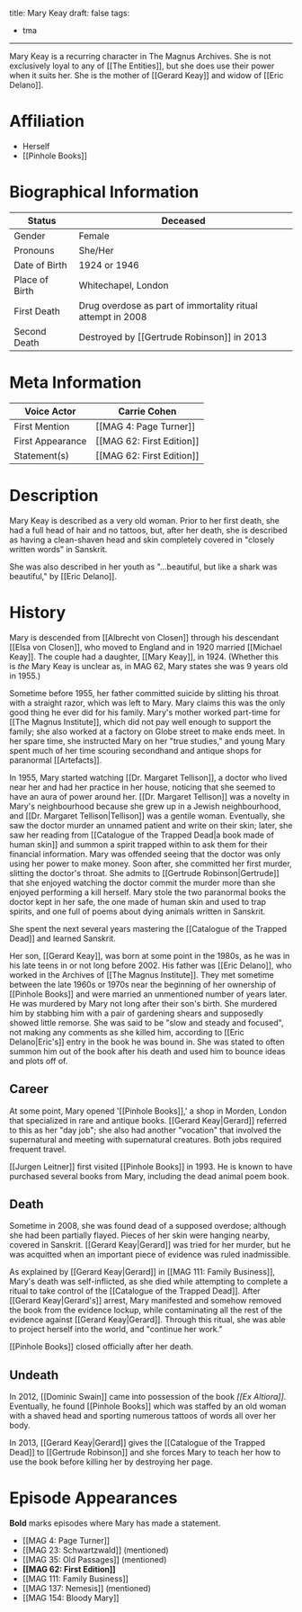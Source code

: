 
title: Mary Keay
draft: false
tags:
  - tma
---
 Mary Keay is a recurring character in The Magnus Archives. She is not exclusively loyal to any of [[The Entities]], but she does use their power when it suits her. She is the mother of [[Gerard Keay]] and widow of [[Eric Delano]].
# Affiliation
- Herself
- [[Pinhole Books]]
# Biographical Information

| Status         | Deceased                                                    |
| -------------- | ----------------------------------------------------------- |
| Gender         | Female                                                      |
| Pronouns       | She/Her                                                     |
| Date of Birth  | 1924 or 1946                                                |
| Place of Birth | Whitechapel, London                                         |
| First Death    | Drug overdose as part of immortality ritual attempt in 2008 |
| Second Death   | Destroyed by [[Gertrude Robinson]] in 2013                  |
# Meta Information

| Voice Actor      | Carrie Cohen              |
| ---------------- | ------------------------- |
| First Mention    | [[MAG 4: Page Turner]]    |
| First Appearance | [[MAG 62: First Edition]] |
| Statement(s)     | [[MAG 62: First Edition]] |
# Description

Mary Keay is described as a very old woman. Prior to her first death, she had a full head of hair and no tattoos, but, after her death, she is described as having a clean-shaven head and skin completely covered in "closely written words" in Sanskrit.

She was also described in her youth as "...beautiful, but like a shark was beautiful," by [[Eric Delano]].

# History

Mary is descended from [[Albrecht von Closen]] through his descendant [[Elsa von Closen]], who moved to England and in 1920 married [[Michael Keay]]. The couple had a daughter, [[Mary Keay]], in 1924. (Whether this is _the_ Mary Keay is unclear as, in MAG 62, Mary states she was 9 years old in 1955.)

Sometime before 1955, her father committed suicide by slitting his throat with a straight razor, which was left to Mary. Mary claims this was the only good thing he ever did for his family. Mary's mother worked part-time for [[The Magnus Institute]], which did not pay well enough to support the family; she also worked at a factory on Globe street to make ends meet. In her spare time, she instructed Mary on her "true studies," and young Mary spent much of her time scouring secondhand and antique shops for paranormal [[Artefacts]].

In 1955, Mary started watching [[Dr. Margaret Tellison]], a doctor who lived near her and had her practice in her house, noticing that she seemed to have an aura of power around her. [[Dr. Margaret Tellison]] was a novelty in Mary's neighbourhood because she grew up in a Jewish neighbourhood, and [[Dr. Margaret Tellison|Tellison]] was a gentile woman. Eventually, she saw the doctor murder an unnamed patient and write on their skin; later, she saw her reading from [[Catalogue of the Trapped Dead|a book made of human skin]] and summon a spirit trapped within to ask them for their financial information. Mary was offended seeing that the doctor was only using her power to make money. Soon after, she committed her first murder, slitting the doctor's throat. She admits to [[Gertrude Robinson|Gertrude]] that she enjoyed watching the doctor commit the murder more than she enjoyed performing a kill herself. Mary stole the two paranormal books the doctor kept in her safe, the one made of human skin and used to trap spirits, and one full of poems about dying animals written in Sanskrit.

She spent the next several years mastering the [[Catalogue of the Trapped Dead]] and learned Sanskrit.

Her son, [[Gerard Keay]], was born at some point in the 1980s, as he was in his late teens in or not long before 2002. His father was [[Eric Delano]], who worked in the Archives of [[The Magnus Institute]]. They met sometime between the late 1960s or 1970s near the beginning of her ownership of [[Pinhole Books]] and were married an unmentioned number of years later. He was murdered by Mary not long after their son's birth. She murdered him by stabbing him with a pair of gardening shears and supposedly showed little remorse. She was said to be "slow and steady and focused", not making any comments as she killed him, according to [[Eric Delano|Eric's]] entry in the book he was bound in. She was stated to often summon him out of the book after his death and used him to bounce ideas and plots off of.

## Career

At some point, Mary opened '[[Pinhole Books]],' a shop in Morden, London that specialized in rare and antique books. [[Gerard Keay|Gerard]] referred to this as her "day job"; she also had another "vocation" that involved the supernatural and meeting with supernatural creatures. Both jobs required frequent travel.

[[Jurgen Leitner]] first visited [[Pinhole Books]] in 1993. He is known to have purchased several books from Mary, including the dead animal poem book.

## Death

Sometime in 2008, she was found dead of a supposed overdose; although she had been partially flayed. Pieces of her skin were hanging nearby, covered in Sanskrit. [[Gerard Keay|Gerard]] was tried for her murder, but he was acquitted when an important piece of evidence was ruled inadmissible.

As explained by [[Gerard Keay|Gerard]] in [[MAG 111: Family Business]], Mary's death was self-inflicted, as she died while attempting to complete a ritual to take control of the [[Catalogue of the Trapped Dead]]. After [[Gerard Keay|Gerard's]] arrest, Mary manifested and somehow removed the book from the evidence lockup, while contaminating all the rest of the evidence against [[Gerard Keay|Gerard]]. Through this ritual, she was able to project herself into the world, and "continue her work."

[[Pinhole Books]] closed officially after her death.

## Undeath

In 2012, [[Dominic Swain]] came into possession of the book _[[Ex Altiora]]_. Eventually, he found [[Pinhole Books]] which was staffed by an old woman with a shaved head and sporting numerous tattoos of words all over her body.

In 2013, [[Gerard Keay|Gerard]] gives the [[Catalogue of the Trapped Dead]] to [[Gertrude Robinson]] and she forces Mary to teach her how to use the book before killing her by destroying her page.

# Episode Appearances

**Bold** marks episodes where Mary has made a statement.
- [[MAG 4: Page Turner]]
- [[MAG 23: Schwartzwald]] (mentioned)
- [[MAG 35: Old Passages]] (mentioned)
- **[[MAG 62: First Edition]]**
- [[MAG 111: Family Business]]
- [[MAG 137: Nemesis]] (mentioned)
- [[MAG 154: Bloody Mary]]
